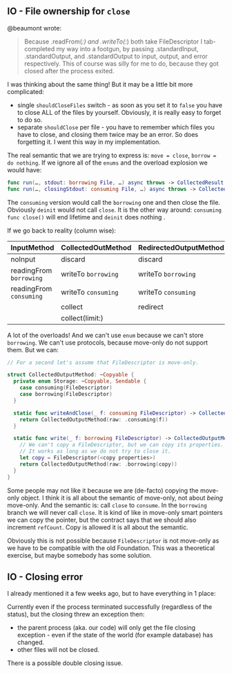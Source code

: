 ## IO - File ownership for `close`

@beaumont wrote:

> Because .readFrom(_:) and .writeTo(_:) both take FileDescriptor I tab-completed my way into a footgun, by passing .standardInput, .standardOutput, and .standardOutput to input, output, and error respectively. This of course was silly for me to do, because they got closed after the process exited.

I was thinking about the same thing! But it may be a little bit more complicated:
- single `shouldCloseFiles` switch - as soon as you set it to `false` you have to close ALL of the files by yourself. Obviously, it is really easy to forget to do so.
- separate `shouldClose` per file - you have to remember which files you have to close, and closing them twice may be an error. So does forgetting it. I went this way in my implementation.

The real semantic that we are trying to express is: `move = close`, `borrow = do nothing`. If we ignore all of the `enums` and the overload explosion we would have:

```swift
func run(…, stdout: borrowing File, …) async throws -> CollectedResult
func run(…, closingStdout: consuming File, …) async throws -> CollectedResult
```

The `consuming` version would call the `borrowing` one and then close the file. Obviously `deinit` would not call `close`. It is the other way around: `consuming func close()` will end lifetime and `deinit` does nothing .

If we go back to reality (column wise):

|InputMethod            |CollectedOutMethod |RedirectedOutputMethod|
|-----------------------|-------------------|----------------------|
|noInput                |discard            |discard               |
|readingFrom `borrowing`|writeTo `borrowing`|writeTo `borrowing`   |
|readingFrom `consuming`|writeTo `consuming`|writeTo `consuming`   |
|                       |collect            |redirect              |
|                       |collect(limit:)    |                      |

A lot of the overloads! And we can't use `enum` because we can't store `borrowing`. We can't use protocols, because move-only do not support them. But we can:

```swift
// For a second let's assume that FileDescriptor is move-only.

struct CollectedOutputMethod: ~Copyable {
  private enum Storage: ~Copyable, Sendable {
    case consuming(FileDescriptor)
    case borrowing(FileDescriptor)
  }

  static func writeAndClose(_ f: consuming FileDescriptor) -> CollectedOutputMethod {
    return CollectedOutputMethod(raw: .consuming(f))
  }

  static func write(_ f: borrowing FileDescriptor) -> CollectedOutputMethod {
    // We can't copy a FileDescriptor, but we can copy its properties.
    // It works as long as we do not try to close it.
    let copy = FileDescriptor(<copy properties>)
    return CollectedOutputMethod(raw: .borrowing(copy))
  }
}
```

Some people may not like it because we are (de-facto) copying the move-only object. I think it is all about the semantic of move-only, not about *being* move-only. And the semantic is: call `close` to `consume`. In the `borrowing` branch we will never call `close`. It is kind of like in move-only smart pointers we can copy the pointer, but the contract says that we should also increment `refCount`. Copy is allowed it is all about the semantic.

Obviously this is not possible because `FileDescriptor` is not move-only as we have to be compatible with the old Foundation. This was a theoretical exercise, but maybe somebody has some solution.


## IO - Closing error

I already mentioned it a few weeks ago, but to have everything in 1 place:

Currently even if the process terminated successfully (regardless of the status), but the closing threw an exception then:
- the parent process (aka. our code) will only get the file closing exception - even if the state of the world (for example database) has changed.
- other files will not be closed.

There is a possible double closing issue.
